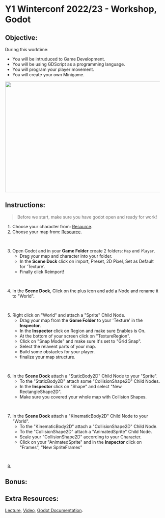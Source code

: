   # Y1 Winterconf 2022/23 - Workshop, Godot
  
  ## Objective:
  During this worktime: 
- You will be intruduced to Game Development.
- You will be using GDScript as a programming language.
- You will program your player movement.
- You will create your own Minigame.

<div align="center">
<img src="https://i.redd.it/4vepr95bye861.gif" width="640" height="360" />
</div>


## Instructions:
> Before we start, make sure you have godot open and ready for work!

1. Choose your character from: [Resource](https://drive.google.com/drive/folders/17heoqicF1QPqbZkdqBJTqS7rkZeMe7k_).
2. Choose your map from: [Resource](https://drive.google.com/drive/folders/1qKDc3ycTWMciUUyECka5DdPp5M8XxmWL).
<br>

3. Open Godot and in your **Game Folder** create 2 folders: `Map` and `Player`.
    - Drag your map and character into your folder.
    - In the **Scene Dock** click on import, Preset, 2D Pixel, Set as Default for 'Texture'.
    - Finally click Reimport!
<br>

4. In the **Scene Dock**, Click on the plus icon and add a Node and rename it to "World".  

<br>

5. Right click on "World" and attach a "Sprite" Child Node.
    - Drag your map from the **Game Folder** to your 'Texture' in the **Inspector**.
    - In the **Inspector** click on Region and make sure Enables is On.
    - At the bottom of your screen click on "TextureRegion".
    - Click on "Snap Mode" and make sure it's set to "Grid Snap".
    - Select the relavent parts of your map.
    - Build some obstacles for your player.
    - finalize your map structure.

<br>  

6. In the **Scene Dock** attach a "StaticBody2D" Child Node to your "Sprite".
    - To the "StaticBody2D" attach some "CollisionShape2D" Child Nodes.
    - In the **Inspector** click on "Shape" and select "New RectangleShape2D".
    - Make sure you covered your whole map with Collision Shapes.
  
<br> 

7. In the **Scene Dock** attach a "KinematicBody2D" Child Node to your "World".
    - To the "KinematicBody2D" attach a "CollisionShape2D" Child Node.
    - To the "CollisionShape2D" attach a "AnimatedSprite" Child Node.
    - Scale your "CollisionShape2D" according to your Character.
    - Click on your "AnimatedSprite" and in the **Inspector** click on "Frames", "New SpriteFrames"


<br> 

8.


## Bonus:

## Extra Resources:
[Lecture](https://docs.google.com/presentation/d/1dV9A2t-hab9TFk4qK4kSlH3Dy74iri7XSTFc9AFVvkY/edit#slide=id.g1bf1654ac85_0_357),
[Video](https://www.youtube.com/playlist?list=PL9FzW-m48fn2jlBu_0DRh7PvAt-GULEmd),
[Godot Documentation](https://docs.godotengine.org/en/stable/index.html).






